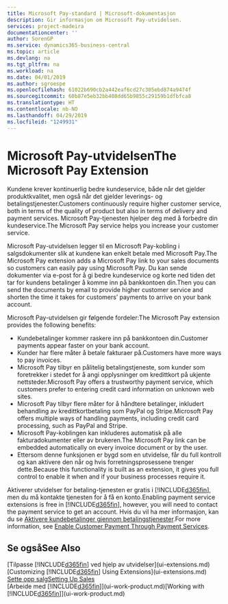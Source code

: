 ```yaml
---
title: Microsoft Pay-standard | Microsoft-dokumentasjon
description: Gir informasjon om Microsoft Pay-utvidelsen.
services: project-madeira
documentationcenter: ''
author: SorenGP
ms.service: dynamics365-business-central
ms.topic: article
ms.devlang: na
ms.tgt_pltfrm: na
ms.workload: na
ms.date: 04/01/2019
ms.author: sgroespe
ms.openlocfilehash: 61022b690cb2a442eaf6cd27c305ebd874a9474f
ms.sourcegitcommit: 60b87e5eb32bb408dd65b9855c29159b1dfbfca8
ms.translationtype: HT
ms.contentlocale: nb-NO
ms.lasthandoff: 04/29/2019
ms.locfileid: "1249931"
---
```

# <a name="the-microsoft-pay-extension"></a><span data-ttu-id="a8aa8-103">Microsoft Pay-utvidelsen</span><span class="sxs-lookup"><span data-stu-id="a8aa8-103">The Microsoft Pay Extension</span></span>
<span data-ttu-id="a8aa8-104">Kundene krever kontinuerlig bedre kundeservice, både når det gjelder produktkvalitet, men også når det gjelder leverings- og betalingstjenester.</span><span class="sxs-lookup"><span data-stu-id="a8aa8-104">Customers continuously require higher customer service, both in terms of the quality of product but also in terms of delivery and payment services.</span></span> <span data-ttu-id="a8aa8-105">Microsoft Pay-tjenesten hjelper deg med å forbedre din kundeservice.</span><span class="sxs-lookup"><span data-stu-id="a8aa8-105">The Microsoft Pay service helps you increase your customer service.</span></span>

<span data-ttu-id="a8aa8-106">Microsoft Pay-utvidelsen legger til en Microsoft Pay-kobling i salgsdokumenter slik at kundene kan enkelt betale med Microsoft Pay.</span><span class="sxs-lookup"><span data-stu-id="a8aa8-106">The Microsoft Pay extension adds a Microsoft Pay link to your sales documents so customers can easily pay using Microsoft Pay.</span></span> <span data-ttu-id="a8aa8-107">Du kan sende dokumenter via e-post for å gi bedre kundeservice og korte ned tiden det tar for kundens betalinger å komme inn på bankkontoen din.</span><span class="sxs-lookup"><span data-stu-id="a8aa8-107">Then you can send the documents by email to provide higher customer service and shorten the time it takes for customers’ payments to arrive on your bank account.</span></span>

<span data-ttu-id="a8aa8-108">Microsoft Pay-utvidelsen gir følgende fordeler:</span><span class="sxs-lookup"><span data-stu-id="a8aa8-108">The Microsoft Pay extension provides the following benefits:</span></span>
- <span data-ttu-id="a8aa8-109">Kundebetalinger kommer raskere inn på bankkontoen din.</span><span class="sxs-lookup"><span data-stu-id="a8aa8-109">Customer payments appear faster on your bank account.</span></span>
- <span data-ttu-id="a8aa8-110">Kunder har flere måter å betale fakturaer på.</span><span class="sxs-lookup"><span data-stu-id="a8aa8-110">Customers have more ways to pay invoices.</span></span>
- <span data-ttu-id="a8aa8-111">Microsoft Pay tilbyr en pålitelig betalingstjeneste, som kunder som foretrekker i stedet for å angi opplysninger om kredittkort på ukjente nettsteder.</span><span class="sxs-lookup"><span data-stu-id="a8aa8-111">Microsoft Pay offers a trustworthy payment service, which customers prefer to entering credit card information on unknown web sites.</span></span>
- <span data-ttu-id="a8aa8-112">Microsoft Pay tilbyr flere måter for å håndtere betalinger, inkludert behandling av kredittkortbetaling som PayPal og Stripe.</span><span class="sxs-lookup"><span data-stu-id="a8aa8-112">Microsoft Pay offers multiple ways of handling payments, including credit card processing, such as PayPal and Stripe.</span></span>
- <span data-ttu-id="a8aa8-113">Microsoft Pay-koblingen kan inkluderes automatisk på alle fakturadokumenter eller av brukeren.</span><span class="sxs-lookup"><span data-stu-id="a8aa8-113">The Microsoft Pay link can be embedded automatically on every invoice document or by the user.</span></span>
- <span data-ttu-id="a8aa8-114">Ettersom denne funksjonen er bygd som en utvidelse, får du full kontroll og kan aktivere den når og hvis forretningsprosessene trenger dette.</span><span class="sxs-lookup"><span data-stu-id="a8aa8-114">Because this functionality is built as an extension, it gives you full control to enable it when and if your business processes require it.</span></span>

<span data-ttu-id="a8aa8-115">Aktiverer utvidelser for betaling-tjenesten er gratis i [!INCLUDE[d365fin](includes/d365fin_md.md)], men du må kontakte tjenesten for å få en konto.</span><span class="sxs-lookup"><span data-stu-id="a8aa8-115">Enabling payment service extensions is free in [!INCLUDE[d365fin](includes/d365fin_md.md)], however, you will need to contact the payment service to get an account.</span></span> <span data-ttu-id="a8aa8-116">Hvis du vil ha mer informasjon, kan du se [Aktivere kundebetalinger gjennom betalingstjenester](sales-how-enable-payment-service-extensions.md).</span><span class="sxs-lookup"><span data-stu-id="a8aa8-116">For more information, see [Enable Customer Payment Through Payment Services](sales-how-enable-payment-service-extensions.md).</span></span>

## <a name="see-also"></a><span data-ttu-id="a8aa8-117">Se også</span><span class="sxs-lookup"><span data-stu-id="a8aa8-117">See Also</span></span>
<span data-ttu-id="a8aa8-118">[Tilpasse [!INCLUDE[d365fin](includes/d365fin_md.md)] ved hjelp av utvidelser](ui-extensions.md)</span><span class="sxs-lookup"><span data-stu-id="a8aa8-118">[Customizing [!INCLUDE[d365fin](includes/d365fin_md.md)] Using Extensions](ui-extensions.md)</span></span>  
[<span data-ttu-id="a8aa8-119">Sette opp salg</span><span class="sxs-lookup"><span data-stu-id="a8aa8-119">Setting Up Sales</span></span>](sales-setup-sales.md)  
<span data-ttu-id="a8aa8-120">[Arbeide med [!INCLUDE[d365fin](includes/d365fin_md.md)]](ui-work-product.md)</span><span class="sxs-lookup"><span data-stu-id="a8aa8-120">[Working with [!INCLUDE[d365fin](includes/d365fin_md.md)]](ui-work-product.md)</span></span>

